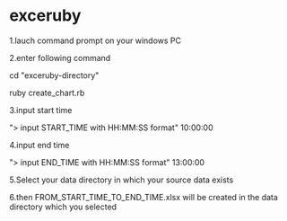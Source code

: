 exceruby
========
1.lauch command prompt on your windows PC

2.enter following command

cd "exceruby-directory"

ruby create_chart.rb

3.input start time

"> input START_TIME with HH:MM:SS format"
10:00:00

4.input end time

"> input END_TIME with HH:MM:SS format"
13:00:00

5.Select your data directory in which your source data exists

6.then FROM_START_TIME_TO_END_TIME.xlsx will be created in the data directory which you selected
